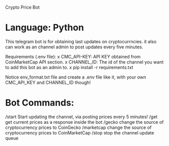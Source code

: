 Crypto Price Bot
# Language: Python 
This telegram bot is for obtaining last updates on cryptocurrncies.
it also can work as an channel admin to post updates every five minutes.

Requirements (.env file):
x CMC_API-KEY: API KEY obtained from CoinMarketCap API section.
x CHANNEL_ID: The id of the channel you want to add this bot as an admin to. 
x pip install -r requirements.txt

Notice env_format.txt file and create a .env file like it, with your own CMC_API_KEY and CHANNEL_ID though!

# Bot Commands:
/start Start updating the channel, via posting prices every 5 minutes!
/get get current prices as a response inside the bot
/gecko change the source of cryptocurrency prices to CoinGecko
/marketcap change the source of cryptocurrency prices to CoinMarketCap
/stop stop the channel update queue
